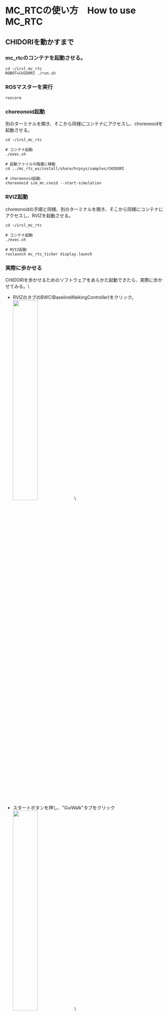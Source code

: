 # MC_RTCの使い方　How to use MC_RTC

## CHIDORIを動かすまで
### mc_rtcのコンテナを起動させる。
```
cd ~/irsl_mc_rtc
ROBOT=CHIDORI ./run.sh
```
### ROSマスターを実行
```
roscore
```

### choreonoid起動
別のターミナルを開き、そこから同様にコンテナにアクセスし、choreonoidを起動させる。
```
cd ~/irsl_mc_rtc

# コンテナ起動
./exec.sh

# 起動ファイルの階層に移動
cd ../mc_rtc_ws/install/share/hrpsys/samples/CHIDORI

# choreonoid起動
choreonoid sim_mc.cnoid --start-simulation
```

### RVIZ起動
choreonoidの手順と同様、別のターミナルを開き、そこから同様にコンテナにアクセスし、RVIZを起動させる。
```
cd ~/irsl_mc_rtc

# コンテナ起動
./exec.sh

# RVIZ起動
roslaunch mc_rtc_ticker display.launch
```

### 実際に歩かせる
CHIDORIを歩かせるためのソフトウェアをあらかた起動できたら、実際に歩かせてみる。\
* RVIZのタブのBWC(BaselineWalkingController)をクリック。\
<img src="image_1.png" width="40%">\

* スタートボタンを押し、"GuiWalk"タブをクリック\
<img src="image_2.png" width="40%">\

* "StepWalking"ボタンをクリックし、歩行させたい方向のパラメータを入力後、"Start"ボタンをクリック。\
x軸方向に2m前進させるには画像のように入力すれば良い\
<img src="image_3.png" width="40%">\


## ログ
### mc_rtcのログの取り方
mc_rtcのログのとり方を示す。\
まずはログの取得に必要なフォルダをダウンロードする。今回は /userdir/~ に格納することにする。
> https://github.com/IRSL-tut/log_format
```
.
└── userdir/
    └── log_plotter
```
さらに今回ログを保存するフォルダを以下の階層に作成する。
```
.
└── userdir/
    ├── log_plotter
    └── chidori_LOG/
        ├── bins
        └── converted_bins
```
chidoriのシミュレーションを行うと~.binファイルが作成される。ファイルの出力先はmc_rtc.yamlで変更可能である。\
今回はchidori_LOG/binsに保存する。
```
.
└── root/
    └── .config/
        └── mc_rtc/
            └── mc_rtc.yaml
```
```yaml:mc_rtc.yaml
MainRobot: CHIDORI

Enabled: BaselineWalkingController
ControllerModulePaths: ["/bwc_ws/devel/.private/baseline_walking_controller/lib/mc_controller/"]
LogDirectory: /userdir/chidori_LOG/bins

Timestep: 0.002
```
次にbinファイルを読み取れるようにlog_converterを使ってコンバートする。この時にbinファイルのパスと、出力先を記入する。今回はchidori_LOG/converted_binsに出力する。
```
python3 /userdir/log_format/log_converter.py -f /userdir/chidori_LOG/bins/mc-control-BaselineWalkingController-latest.bin -d /userdir/chidori_LOG/converted_bins/
```
コンバートしたファイルを使用して、グラフを表示するには、以下のコマンドを入力する。
```
datalogger_plotter_with_pyqtgraph.py --start 000 --length 80000  --plot /userdir/log_format/config/mc_rtc_plot.yaml --layout /userdir/log_format/config/chidori_com_zmp_layout.yaml -f /userdir/chidori_LOG/converted_bins/mc-control-BaselineWalkingController-latest
```

### 運動量のログの取り方
運動量のログを取る際に必要なpythonファイルをダウンロードする。\
※現在githubにあがっていないため、以下にコードを示す。ログファイルの出力先は各自で記入し直すこと。ここでは"userdir/chidori_LOG/logs"ディレクトリに出力するようにする。
```
.
└── userdir/
    ├── log_plotter
    ├── chidori_LOG/
    │   ├── bins
    │   ├── converted_bins
    │   └── logs
    └── add_log.py
```


```python:add_log.py
#!/usr/bin/env python
# -*- coding: utf-8 -*-

from cnoid.Base import *
from cnoid.BodyPlugin import *
from datetime import datetime as dt

#現在時刻文字列取得
tdatetime = dt.now()
tstr = tdatetime.strftime('%Y%m%d-%H%M%S')

# WorldItem取得(名前決め打ちなのがスマートではない)
world = RootItem.instance.findItem('World')

# WorldLogFile生成
worldlog = WorldLogFileItem()
worldlog.setChecked(True)

# ログファイル出力
worldlog.setLogFile('/raw_log_data/cnoid-{}.log'.format(tstr))

worldlog.setRecordingFrameRate(0)

# Worldへ追加
world.addChildItem(worldlog)
```

ログを取る際は、choreonoid起動時に以下のように、add_log.pyも実行するようにする。
```
choreonoid sim_mc.cnoid --python /userdir/add_log.py --start-simulation
```

### 運動量のログの見方 ※編集中
今回はirsl_docker_irsl_systemを利用してログを確認する。まずはjupyterを起動し、
```
cd ~/irsl_docker_irsl_system
./run.sh jupyter --pull --mount "-v /home/irsl/irsl_mc_rtc:/irsl_mc_rtc"
```
http://localhost:8888 にアクセスする。
新規で作成する際は、オレンジ色のchoreonoidと書かれたボタンをクリックする。そこで以下のコードを実行する。
```python
prefix='mc-control-BaselineWalkingController-latest'
filedir='/irsl_mc_rtc/userdir/chidori_LOG/converted_bins'
model_path="/irsl_mc_rtc/userdir/CHIDORI/CHIDORI/model/CHIDORImain.wrl"

exec(open('/choreonoid_ws/install/share/irsl_choreonoid/sample/irsl_import.py').read())
exec(open('/irsl_mc_rtc/userdir/log_format/plot_using_model.py').read())

import traceback

try:
    setupRobot(modelFile=model_path)
except TypeError as e:
    print("TypeError encountered:")
    traceback.print_exc()

setupRobot(modelFile=model_path)
dumpLogFiles(prefix, directory=filedir, robot=robot_c)
exec(open('/irsl_mc_rtc/userdir/log_format/cnoid_log_parser.py').read())
```
そのあと、ターミナルで実行すれば出力される。
```
python3 datalogger_plotter_with_pyqtgraph.py --start 000 --length 80000 --plot ../../../log_format/config/mc_rtc_plot.yaml --layout /home/irsl/irsl_mc_rtc/userdir/log_format/config/chidori_com_zmp_layout.yaml -f /home/irsl/irsl_mc_rtc/userdir/chidori_LOG/converted_bins/
```